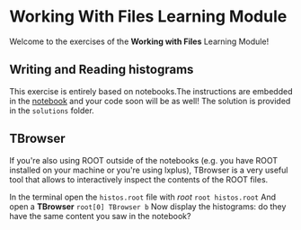 # Working With Files Learning Module
Welcome to the exercises of the **Working with Files** Learning Module!

## Writing and Reading histograms
This exercise is entirely based on notebooks.The instructions are embedded in the [notebook](WritingOnFilesExercise.ipynb) and your code soon will be as well! The solution is provided in the `solutions` folder. 

## TBrowser
If you're also using ROOT outside of the notebooks (e.g. you have ROOT installed on your machine or you're using lxplus), TBrowser is a very useful tool that allows to interactively inspect the contents of the ROOT files. 

In the terminal open the `histos.root` file with *root*
```root histos.root```
And open a **TBrowser**
```root[0] TBrowser b```
Now display the histograms: do they have the same content you saw in the notebook?
